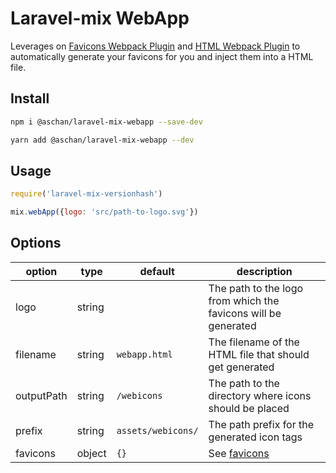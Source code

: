 # Laravel-mix WebApp

Leverages on [Favicons Webpack Plugin](https://github.com/jantimon/favicons-webpack-plugin) and [HTML Webpack Plugin](https://github.com/jantimon/html-webpack-plugin) to automatically generate your favicons for you and inject them into a HTML file.

## Install
```bash
npm i @aschan/laravel-mix-webapp --save-dev
```
```bash
yarn add @aschan/laravel-mix-webapp --dev
```

## Usage
```js
require('laravel-mix-versionhash')

mix.webApp({logo: 'src/path-to-logo.svg'})
```

## Options
| option     | type   | default            | description                                                         |
|------------|--------|--------------------|---------------------------------------------------------------------|
| logo       | string |                    | The path to the logo from which the favicons will be generated      |
| filename   | string | `webapp.html`      | The filename of the HTML file that should get generated             |
| outputPath | string | `/webicons`        | The path to the directory where icons should be placed              |
| prefix     | string | `assets/webicons/` | The path prefix for the generated icon tags                         |
| favicons   | object | `{}`               | See [favicons](https://github.com/jantimon/favicons-webpack-plugin) |

